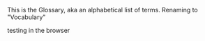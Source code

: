 This is the Glossary, aka an alphabetical list of terms. 
Renaming to "Vocabulary"


testing in the browser
